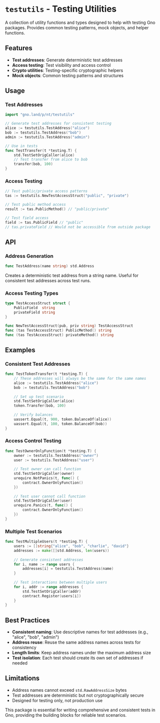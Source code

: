 # `testutils` - Testing Utilities

A collection of utility functions and types designed to help with testing Gno packages. Provides common testing patterns, mock objects, and helper functions.

## Features

- **Test addresses**: Generate deterministic test addresses
- **Access testing**: Test visibility and access control
- **Crypto utilities**: Testing-specific cryptographic helpers
- **Mock objects**: Common testing patterns and structures

## Usage

### Test Addresses

```go
import "gno.land/p/nt/testutils"

// Generate test addresses for consistent testing
alice := testutils.TestAddress("alice")
bob := testutils.TestAddress("bob")  
admin := testutils.TestAddress("admin")

// Use in tests
func TestTransfer(t *testing.T) {
    std.TestSetOrigCaller(alice)
    // Test transfer from alice to bob
    transfer(bob, 100)
}
```

### Access Testing

```go
// Test public/private access patterns
tas := testutils.NewTestAccessStruct("public", "private")

// Test public method access
result := tas.PublicMethod() // "public/private"

// Test field access
field := tas.PublicField // "public"
// tas.privateField // Would not be accessible from outside package
```

## API

### Address Generation
```go
func TestAddress(name string) std.Address
```

Creates a deterministic test address from a string name. Useful for consistent test addresses across test runs.

### Access Testing Types
```go
type TestAccessStruct struct {
    PublicField  string
    privateField string
}

func NewTestAccessStruct(pub, priv string) TestAccessStruct
func (tas TestAccessStruct) PublicMethod() string
func (tas TestAccessStruct) privateMethod() string
```

## Examples

### Consistent Test Addresses
```go
func TestTokenTransfer(t *testing.T) {
    // These addresses will always be the same for the same names
    alice := testutils.TestAddress("alice")
    bob := testutils.TestAddress("bob")
    
    // Set up test scenario
    std.TestSetOrigCaller(alice)
    token.Transfer(bob, 100)
    
    // Verify balances
    uassert.Equal(t, 900, token.BalanceOf(alice))
    uassert.Equal(t, 100, token.BalanceOf(bob))
}
```

### Access Control Testing
```go
func TestOwnerOnlyFunction(t *testing.T) {
    owner := testutils.TestAddress("owner")
    user := testutils.TestAddress("user")
    
    // Test owner can call function
    std.TestSetOrigCaller(owner)
    urequire.NotPanics(t, func() {
        contract.OwnerOnlyFunction()
    })
    
    // Test user cannot call function
    std.TestSetOrigCaller(user)
    urequire.Panics(t, func() {
        contract.OwnerOnlyFunction()
    })
}
```

### Multiple Test Scenarios
```go
func TestMultipleUsers(t *testing.T) {
    users := []string{"alice", "bob", "charlie", "david"}
    addresses := make([]std.Address, len(users))
    
    // Generate consistent addresses
    for i, name := range users {
        addresses[i] = testutils.TestAddress(name)
    }
    
    // Test interactions between multiple users
    for i, addr := range addresses {
        std.TestSetOrigCaller(addr)
        contract.Register(users[i])
    }
}
```

## Best Practices

- **Consistent naming**: Use descriptive names for test addresses (e.g., "alice", "bob", "admin")
- **Address reuse**: Reuse the same address names across tests for consistency
- **Length limits**: Keep address names under the maximum address size
- **Test isolation**: Each test should create its own set of addresses if needed

## Limitations

- Address names cannot exceed `std.RawAddressSize` bytes
- Test addresses are deterministic but not cryptographically secure
- Designed for testing only, not production use

This package is essential for writing comprehensive and consistent tests in Gno, providing the building blocks for reliable test scenarios.
